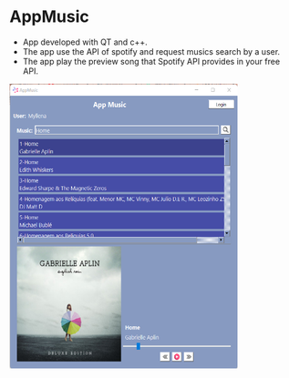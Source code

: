 # AppMusic

* App developed with QT and c++.
* The app use the API of spotify and request musics search by a user.
* The app play the preview song that Spotify API provides in your free API.

<img src="https://github.com/MyllenaAPrado/AppMusic/blob/main/AppMusic/InitialScreen.png" width="400" height="500" />
